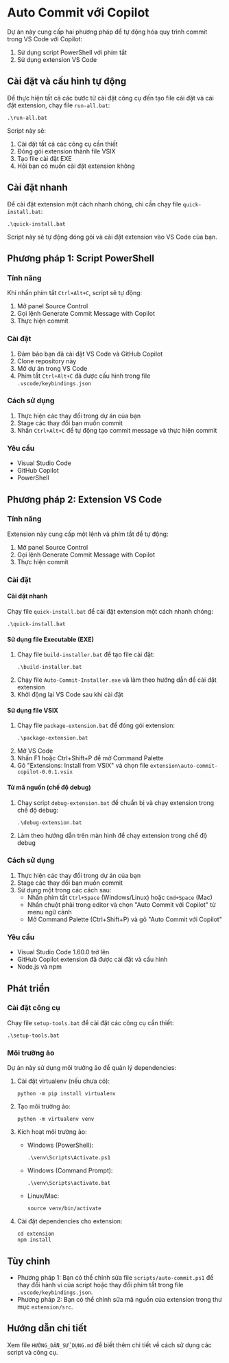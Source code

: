 # Auto Commit với Copilot

Dự án này cung cấp hai phương pháp để tự động hóa quy trình commit trong VS Code với Copilot:
1. Sử dụng script PowerShell với phím tắt
2. Sử dụng extension VS Code

## Cài đặt và cấu hình tự động

Để thực hiện tất cả các bước từ cài đặt công cụ đến tạo file cài đặt và cài đặt extension, chạy file `run-all.bat`:

```
.\run-all.bat
```

Script này sẽ:
1. Cài đặt tất cả các công cụ cần thiết
2. Đóng gói extension thành file VSIX
3. Tạo file cài đặt EXE
4. Hỏi bạn có muốn cài đặt extension không

## Cài đặt nhanh

Để cài đặt extension một cách nhanh chóng, chỉ cần chạy file `quick-install.bat`:
```
.\quick-install.bat
```

Script này sẽ tự động đóng gói và cài đặt extension vào VS Code của bạn.

## Phương pháp 1: Script PowerShell

### Tính năng

Khi nhấn phím tắt `Ctrl+Alt+C`, script sẽ tự động:
1. Mở panel Source Control
2. Gọi lệnh Generate Commit Message with Copilot
3. Thực hiện commit

### Cài đặt

1. Đảm bảo bạn đã cài đặt VS Code và GitHub Copilot
2. Clone repository này
3. Mở dự án trong VS Code
4. Phím tắt `Ctrl+Alt+C` đã được cấu hình trong file `.vscode/keybindings.json`

### Cách sử dụng

1. Thực hiện các thay đổi trong dự án của bạn
2. Stage các thay đổi bạn muốn commit
3. Nhấn `Ctrl+Alt+C` để tự động tạo commit message và thực hiện commit

### Yêu cầu

- Visual Studio Code
- GitHub Copilot
- PowerShell

## Phương pháp 2: Extension VS Code

### Tính năng

Extension này cung cấp một lệnh và phím tắt để tự động:
1. Mở panel Source Control
2. Gọi lệnh Generate Commit Message with Copilot
3. Thực hiện commit

### Cài đặt

#### Cài đặt nhanh
Chạy file `quick-install.bat` để cài đặt extension một cách nhanh chóng:
```
.\quick-install.bat
```

#### Sử dụng file Executable (EXE)
1. Chạy file `build-installer.bat` để tạo file cài đặt:
   ```
   .\build-installer.bat
   ```
2. Chạy file `Auto-Commit-Installer.exe` và làm theo hướng dẫn để cài đặt extension
3. Khởi động lại VS Code sau khi cài đặt

#### Sử dụng file VSIX
1. Chạy file `package-extension.bat` để đóng gói extension:
   ```
   .\package-extension.bat
   ```
2. Mở VS Code
3. Nhấn F1 hoặc Ctrl+Shift+P để mở Command Palette
4. Gõ "Extensions: Install from VSIX" và chọn file `extension\auto-commit-copilot-0.0.1.vsix`

#### Từ mã nguồn (chế độ debug)
1. Chạy script `debug-extension.bat` để chuẩn bị và chạy extension trong chế độ debug:
   ```
   .\debug-extension.bat
   ```
2. Làm theo hướng dẫn trên màn hình để chạy extension trong chế độ debug

### Cách sử dụng

1. Thực hiện các thay đổi trong dự án của bạn
2. Stage các thay đổi bạn muốn commit
3. Sử dụng một trong các cách sau:
   - Nhấn phím tắt `Ctrl+Space` (Windows/Linux) hoặc `Cmd+Space` (Mac)
   - Nhấn chuột phải trong editor và chọn "Auto Commit với Copilot" từ menu ngữ cảnh
   - Mở Command Palette (Ctrl+Shift+P) và gõ "Auto Commit với Copilot"

### Yêu cầu

- Visual Studio Code 1.60.0 trở lên
- GitHub Copilot extension đã được cài đặt và cấu hình
- Node.js và npm

## Phát triển

### Cài đặt công cụ

Chạy file `setup-tools.bat` để cài đặt các công cụ cần thiết:
```
.\setup-tools.bat
```

### Môi trường ảo

Dự án này sử dụng môi trường ảo để quản lý dependencies:

1. Cài đặt virtualenv (nếu chưa có):
   ```
   python -m pip install virtualenv
   ```

2. Tạo môi trường ảo:
   ```
   python -m virtualenv venv
   ```

3. Kích hoạt môi trường ảo:
   - Windows (PowerShell):
     ```
     .\venv\Scripts\Activate.ps1
     ```
   - Windows (Command Prompt):
     ```
     .\venv\Scripts\activate.bat
     ```
   - Linux/Mac:
     ```
     source venv/bin/activate
     ```

4. Cài đặt dependencies cho extension:
   ```
   cd extension
   npm install
   ```

## Tùy chỉnh

- Phương pháp 1: Bạn có thể chỉnh sửa file `scripts/auto-commit.ps1` để thay đổi hành vi của script hoặc thay đổi phím tắt trong file `.vscode/keybindings.json`.
- Phương pháp 2: Bạn có thể chỉnh sửa mã nguồn của extension trong thư mục `extension/src`.

## Hướng dẫn chi tiết

Xem file `HƯỚNG_DẪN_SỬ_DỤNG.md` để biết thêm chi tiết về cách sử dụng các script và công cụ. 